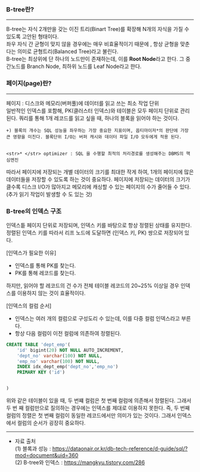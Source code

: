 ### B-tree란?
---
B-tree는 자식 2개만을 갖는 이진 트리(Binart Tree)를 확장해 N개의 자식을 가질 수 있도록 고안된 형태이다.
<br>
좌우 자식 간 균형이 맞지 않을 경우에는 매우 비효율적이기 때문에 , 항상 균형을 맞춘다는 의미로 균형트리(Balanced Tree)라고 불린다.
<br>
B-tree는 최상위에 단 하나의 노드만이 존재하는데, 이를  <b>Root Node</b>라고 한다. 그 중간노드를 Branch Node, 최하위 노드를 Leaf Node라고 한다.

### 페이지(page)란?
---
페이지 : 디스크와 메모리(버퍼풀)에 데이터를 읽고 쓰는 최소 작업 단위
<br>
일반적인 인덱스를 포함해, PK(클러스터 인덱스)와 테이블은 모두 페이지 단위로 관리된다. 쿼리를 통해 1개 레코드를 읽고 싶을 때, 하나의 블록을 읽어야 하는 것이다. 
<br>

```plain text
+) 블록의 개수는 SQL 성능을 좌우하는 가장 중요한 지표이며, 옵티마이저*의 판단에 가장 큰 영향을 미친다. 블록단위 I/O는 버퍼 캐시와 데이터 파일 I/O 모두에게 적용 된다.


<str>* </str> optimizer : SQL 을 수행할 최적의 처리경로를 생성해주는 DBMS의 핵심엔진

```

따라서 페이지에 저장되는 개별 데이터의 크기를 최대한 작게 하여, 1개의 페이지에 많은 데이터들을 저장할 수 있도록 하는 것이 중요하다. 페이지에 저장되는 데이터의 크기가 클수록 디스크 I/O가 많아지고 메모리에 캐싱할 수 있는 페이지의 수가 줄어들 수 있다. (추가 읽기 작업이 발생할 수 도 있는 것)

### B-tree의 인덱스 구조

인덱스틑 페이지 단위로 저장되며, 인덱스 키를 바탕으로 항상 정렬된 상태를 유지한다. 정렬된 인덱스 키를 따라서 리프 노드에 도달하면 (인덱스 키, PK) 쌍으로 저장되어 있다. 



[인덱스가 필요한 이유]
- 인덱스를 통해 PK를 찾는다.
- PK를 통해 레코드를 찾는다.

하지만, 읽어야 할 레코드의 건 수가 전체  테이블 레코드의 20~25% 이상일 경우 인덱스를 이용하지 않는 것이 효율적이다. 

[인덱스의 컬럼 순서]
- 인덱스는 여러 개의 컬럼으로 구성도리 수 있는데, 이를 다중 컬럼 인덱스라고 부른다.
- 항상 다음 컬럼이 이전 컬럼에 의존하여 정렬된다.

```SQL
CREATE TABLE 'dept_emp'(
    'id' bigint(20) NOT NULL AUTO_INCREMENT,
    'dept_no' varchar(100) NOT NULL,
    'emp_no' varchar(100) NOT NULL,
    INDEX idx_dept_emp('dept_no','emp_no')
    PRIMARY KEY ('id')


)
```

위와 같은 테이블이 있을 때, 두 번쨰 컬럼은 첫 번째 컬럼에 의존해서 정렬된다. 그래서 두 번 째 컬럼만으로 질의하는 경우에는 인덱스를 제대로 이용하지 못한다. 즉, 두 번째 컬럼의 정렬은 첫 번째 컬럼이 동일한 레코드에서만 의미가 있는 것이다. 그래서 인덱스에서 컬럼의 순서가 굉장히 중요하다.














---
- 자료 출처 <br>
(1) 블록과 성능 : https://dataonair.or.kr/db-tech-reference/d-guide/sql/?mod=document&uid=360
<br>(2) B-tree와 인덱스 : https://mangkyu.tistory.com/286 


